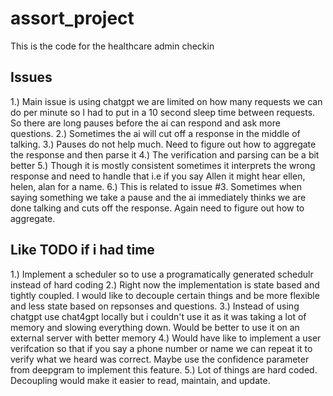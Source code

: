 # assort_project
This is the code for the healthcare admin checkin


## Issues
1.)  Main issue is using chatgpt we are limited on how many requests we can do per minute so I had to put in a 10 second sleep time between requests.  So there are long pauses before the ai can respond and ask more questions.
2.) Sometimes the ai will cut off a response in the middle of talking.
3.) Pauses do not help much.  Need to figure out how to aggregate the response and then parse it
4.) The verification and parsing can be a bit better
5.) Though it is mostly consistent sometimes it interprets the wrong response and need to handle that
i.e if you say Allen it might hear ellen, helen, alan for a name.
6.) This is related to issue #3.  Sometimes when saying something we take a pause and the ai immediately thinks we are done talking and cuts off the response.  Again need to figure out how to aggregate.


## Like TODO if i had time

1.) Implement a scheduler so to use a programatically generated schedulr instead of hard coding
2.)  Right now the implementation is state based and tightly coupled.  I would like to decouple certain things and be more flexible and less state based on repsonses and questions.
3.) Instead of using chatgpt use chat4gpt locally but i couldn't use it as it was taking a lot of memory and slowing everything down.  Would be better to use it on an external server with better memory
4.) Would have like to implement a user verifcation so that if you say a phone number or name we can repeat it to verify what we heard was correct.  Maybe use the confidence parameter from deepgram to implement this feature.
5.)  Lot of things are hard coded. Decoupling would make it easier to read, maintain, and update.
